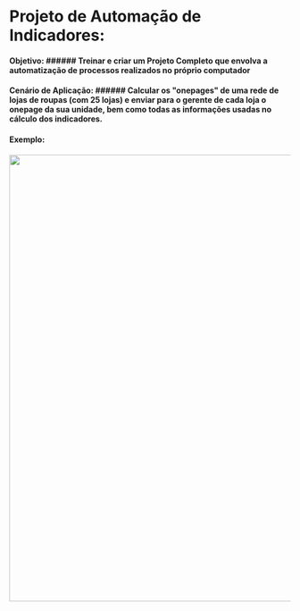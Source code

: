 # Projeto de Automação de Indicadores:

#### **Objetivo:** ###### Treinar e criar um Projeto Completo que envolva a automatização de processos realizados no próprio computador

#### **Cenário de Aplicação:** ###### Calcular os "onepages" de uma rede de lojas de roupas (com 25 lojas) e enviar para o gerente de cada loja o onepage da sua unidade, bem como todas as informações usadas no cálculo dos indicadores.

#### **Exemplo:**

<div align="center">
<img src="https://user-images.githubusercontent.com/116387209/232100602-90f2918c-01a4-46ea-ab51-31df59a8953d.JPG" width="800px" />
</div>